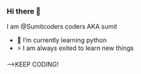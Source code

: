 ### Hi there 👋

I am @Sumitcoders coders AKA sumit


- 🌱 I’m currently learning python
- ⚡ I am always exited to learn new things

-->KEEP CODING!
